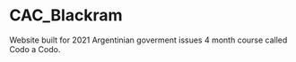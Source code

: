 # CAC_Blackram
Website built for 2021 Argentinian goverment issues 4 month course called Codo a Codo.
